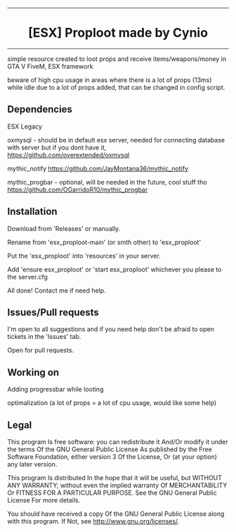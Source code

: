 --------------------------------------------------

<h1 align='center'>[ESX] Proploot made by Cynio</a></h1><p align='center'>

--------------------------------------------------

simple resource created to loot props and receive items/weapons/money in GTA V FiveM, ESX framework

beware of high cpu usage in areas where there is a lot of props (13ms) while idle due to a lot of props added, that can be changed in config script.
## Dependencies
ESX Legacy

oxmysql - should be in default esx server, needed for connecting database with server but if you dont have it, https://github.com/overextended/oxmysql

mythic_notify  https://github.com/JayMontana36/mythic_notify

mythic_progbar - optional, will be needed in the future, cool stuff tho https://github.com/OGarridoR10/mythic_progbar

## Installation
Download from 'Releases' or manually.

Rename from 'esx_proploot-main' (or smth other) to 'esx_proploot' 

Put the 'esx_proploot' into 'resources' in your server.

Add 'ensure esx_proploot' or 'start esx_proploot' whichever you please to the server.cfg

All done! Contact me if need help.

## Issues/Pull requests
I'm open to all suggestions and if you need help don't be afraid to open tickets in the 'Issues' tab.

Open for pull requests.

## Working on
Adding progressbar while looting

optimalization (a lot of props = a lot of cpu usage, would like some help)

## Legal

This program Is free software: you can redistribute it And/Or modify it under the terms Of the GNU General Public License As published by the Free Software Foundation, either version 3 Of the License, Or (at your option) any later version.

This program Is distributed In the hope that it will be useful, but WITHOUT ANY WARRANTY; without even the implied warranty Of MERCHANTABILITY Or FITNESS FOR A PARTICULAR PURPOSE. See the GNU General Public License For more details.

You should have received a copy Of the GNU General Public License along with this program. If Not, see <http://www.gnu.org/licenses/>.
